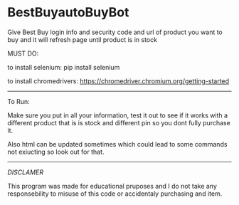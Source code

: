 # BestBuyautoBuyBot
Give Best Buy login info and security code and url of product you want to buy and it will refresh page until product is in stock 


MUST DO:

to install selenium: pip install selenium

to install chromedrivers: https://chromedriver.chromium.org/getting-started 
__________________________________________________________________________

To Run:

Make sure you put in all your information, test it out to see if it works with a different product that is is stock and different pin so you dont fully purchase it.

Also html can be updated sometimes which could lead to some commands not exiucting so look out for that.
___________________________________________________________________________

*DISCLAMER*

This program was made for educational pruposes and I do not take any responsebility to misuse of this code or accidentaly purchasing and item. 
